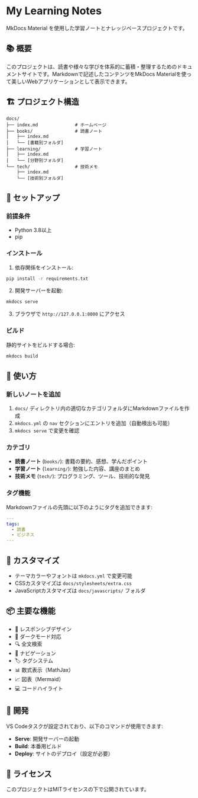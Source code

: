 # My Learning Notes

MkDocs Material を使用した学習ノートとナレッジベースプロジェクトです。

## 📚 概要

このプロジェクトは、読書や様々な学びを体系的に蓄積・整理するためのドキュメントサイトです。Markdownで記述したコンテンツをMkDocs Materialを使って美しいWebアプリケーションとして表示できます。

## 🏗️ プロジェクト構造

```
docs/
├── index.md              # ホームページ
├── books/                # 読書ノート
│   ├── index.md
│   └── [書籍別フォルダ]
├── learning/             # 学習ノート
│   ├── index.md
│   └── [分野別フォルダ]
└── tech/                 # 技術メモ
    ├── index.md
    └── [技術別フォルダ]
```

## 🚀 セットアップ

### 前提条件

- Python 3.8以上
- pip

### インストール

1. 依存関係をインストール:
```bash
pip install -r requirements.txt
```

2. 開発サーバーを起動:
```bash
mkdocs serve
```

3. ブラウザで `http://127.0.0.1:8000` にアクセス

### ビルド

静的サイトをビルドする場合:
```bash
mkdocs build
```

## 📝 使い方

### 新しいノートを追加

1. `docs/` ディレクトリ内の適切なカテゴリフォルダにMarkdownファイルを作成
2. `mkdocs.yml` の `nav` セクションにエントリを追加（自動検出も可能）
3. `mkdocs serve` で変更を確認

### カテゴリ

- **読書ノート** (`books/`): 書籍の要約、感想、学んだポイント
- **学習ノート** (`learning/`): 勉強した内容、講座のまとめ
- **技術メモ** (`tech/`): プログラミング、ツール、技術的な発見

### タグ機能

Markdownファイルの先頭に以下のようにタグを追加できます:

```yaml
---
tags:
  - 読書
  - ビジネス
---
```

## 🎨 カスタマイズ

- テーマカラーやフォントは `mkdocs.yml` で変更可能
- CSSカスタマイズは `docs/stylesheets/extra.css`
- JavaScriptカスタマイズは `docs/javascripts/` フォルダ

## 📦 主要な機能

- 📱 レスポンシブデザイン
- 🌙 ダークモード対応
- 🔍 全文検索
- 📑 ナビゲーション
- 🏷️ タグシステム
- 📊 数式表示（MathJax）
- 📈 図表（Mermaid）
- 💻 コードハイライト

## 🔧 開発

VS Codeタスクが設定されており、以下のコマンドが使用できます:

- **Serve**: 開発サーバーの起動
- **Build**: 本番用ビルド
- **Deploy**: サイトのデプロイ（設定が必要）

## 📄 ライセンス

このプロジェクトはMITライセンスの下で公開されています。